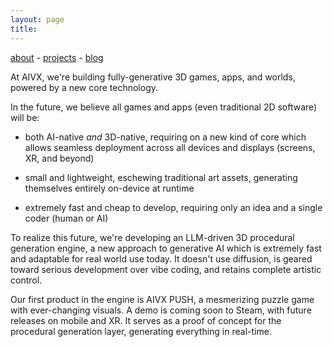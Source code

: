 ```yaml
---
layout: page
title: 
---
```

[about](/about/) - [projects](/projects/) - [blog](/blog/)


At AIVX, we're building fully-generative 3D games, apps, and worlds, powered by a new core technology.

In the future, we believe all games and apps (even traditional 2D software) will be:

- both AI-native *and* 3D-native, requiring on a new kind of core which allows seamless deployment across all devices and displays (screens, XR, and beyond) 

- small and lightweight, eschewing traditional art assets, generating themselves entirely on-device at runtime
 
- extremely fast and cheap to develop, requiring only an idea and a single coder (human or AI) 

To realize this future, we're developing an LLM-driven 3D procedural generation engine, a new approach to generative AI which is extremely fast and adaptable for real world use today. It doesn't use diffusion, is geared toward serious development over vibe coding, and retains complete artistic control.

Our first product in the engine is AIVX PUSH, a mesmerizing puzzle game with ever-changing visuals. A demo is coming soon to Steam, with future releases on mobile and XR. It serves as a proof of concept for the procedural generation layer, generating everything in real-time. 



